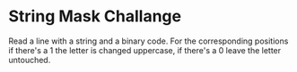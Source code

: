 # String Mask Challange

Read a line with  a string and a binary code. For the corresponding positions if there's a 1 the letter is changed uppercase, if there's a 0 leave the letter untouched. 
